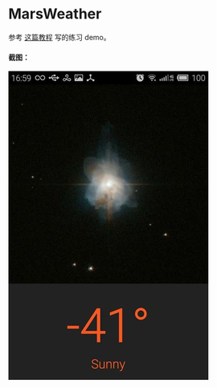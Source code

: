 # MarsWeather
参考 [这篇教程](http://www.jcodecraeer.com/a/anzhuokaifa/androidkaifa/2015/0528/2944.html) 写的练习 demo。

#### 截图：

![marsweather_screenshot](apk/marsweather.jpg)